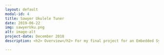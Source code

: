 ```yaml
---
layout: default
modal-id: 4
title: Sawyer Ukulele Tuner
date: 2019-06-22
img: sawyerUku.png
alt: image-alt
project-date: December 2018
description: <h2> Overview</h2> For my final project for an Embedded Systems course I took, focusing on ROS, my group and I used a Rethink Robotics’ Sawyer to tune a Ukulele.<br><br><h2> Explanation and Strategy</h2> The goal of this project was to have a Rethink Robotics Sawyer robot autonomously tune a ukulele. The ukulele, a custom pick, and a custom tuning peg were all placed in pre-designated locations on a platform along with an alvar tag. Using the built-in head camera, Sawyer sensed the alvar tag and knew the relative locations of each of the aforemetnioned tools, it tuned the ukulele. The tuning process can be broken down into the following pattern<span>&#58;</span> <br><br><ol><li>Pick up the pick</li><li> Pluck the designated ukulele string </li><li>Listen to the produced pitch and find error from expected pitch</li><li>Set down the pick</li><li> Pick up the tuning block</li><li> Move to the designated tuning peg on the ukulele</li><li> Turn the peg by an ammount proportional to the pitch error</li><li> Set down the tuning block</li><li>Repeat steps 1-8 until pitch error is below a specified tolerance</li><li>Repeat steps 1-9 until on each of the 4 ukulele strings</li></ol> After completing all of these steps, the expectation was to have a tuned ukulele, fit for use by the great man himself, Israel Kamakawiwoʻole. <br><br> <h2>Result</h2> We were successful in getting Sawyer to tune 1 string of the Ukulele but unfortunately did not have time to calibrate the system for the rest of the strings. The video below demonstrates this, tuning the Ukulele’s A string to an A4 note, within 15 cents. <br><br> <h2>Video</h2><div align="center"> <iframe width="630" height="385" src="https://www.youtube-nocookie.com/embed/4mWf8OjD35Y" frameborder="0" allow="accelerometer; autoplay; encrypted-media; gyroscope; picture-in-picture" allowfullscreen></iframe> </div> <br><br> <h2>Code</h2> The code used for this project, as well as further documentation on the project can be found in <a href=https://github.com/zigzaugg/rosukulele>this</a> github repository.

---
```

